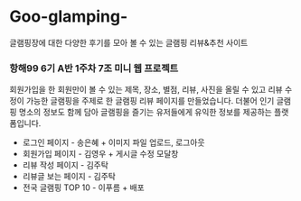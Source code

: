 # Goo-glamping-

글램핑장에 대한 다양한 후기를 모아 볼 수 있는 글램핑 리뷰&추천 사이트


### 항해99 6기 A반 1주차 7조 미니 웹 프로젝트


회원가입을 한 회원만이 볼 수 있는 제목, 장소, 별점, 리뷰, 사진을 올릴 수 있고 리뷰 수정이 가능한 글램핑을 주제로 한 글램핑 리뷰 페이지를 만들었습니다.
더불어 인기 글램핑 명소의 정보도 함께 담아 글램핑을 즐기는 유저들에게 유익한 정보를 제공하는 플랫폼입니다.

- 로그인 페이지 - 송은혜 + 이미지 파일 업로드, 로그아웃
- 회원가입 페이지 - 김영우 + 게시글 수정 모달창
- 리뷰 작성 페이지 - 김주탁
- 리뷰글 보는 페이지 - 김주탁
- 전국 글램핑 TOP 10 - 이푸름 + 배포


